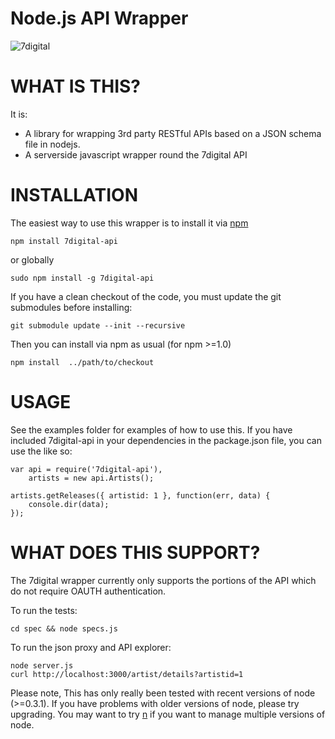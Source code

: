 Node.js API Wrapper
===================

![7digital](http://cdn.7static.com/static/img/logo/7digital-GB.gif)


WHAT IS THIS?
=============

It is:

* A library for wrapping 3rd party RESTful APIs based on a JSON schema file in 
nodejs.
* A serverside javascript wrapper round the 7digital API

INSTALLATION
============

The easiest way to use this wrapper is to install it via [npm](http://npmjs.org/)

    npm install 7digital-api

or globally

    sudo npm install -g 7digital-api 

If you have a clean checkout of the code, you must update the git submodules before installing:

    git submodule update --init --recursive

Then you can install via npm as usual (for npm >=1.0)

    npm install  ../path/to/checkout

USAGE
=====

See the examples folder for examples of how to use this.  If you have included 7digital-api in
your dependencies in the package.json file, you can use the like so:

    var api = require('7digital-api'),
        artists = new api.Artists();
    
    artists.getReleases({ artistid: 1 }, function(err, data) {
        console.dir(data);
    });	

WHAT DOES THIS SUPPORT?
=======================

The 7digital wrapper currently only supports the portions of the API which
do not require OAUTH authentication.

To run the tests:

    cd spec && node specs.js

To run the json proxy and API explorer:

    node server.js
    curl http://localhost:3000/artist/details?artistid=1
    
Please note, This has only really been tested with recent versions of node (>=0.3.1).
If you have problems with older versions of node, please try upgrading.  You may want
to try [n](https://github.com/visionmedia/n) if you want to manage multiple versions
of node.

